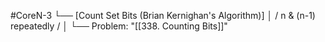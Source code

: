 #CoreN-3
└── [Count Set Bits (Brian Kernighan's Algorithm)]
    │   / n & (n-1) repeatedly /
    │
    └── Problem: "[[338. Counting Bits]]"